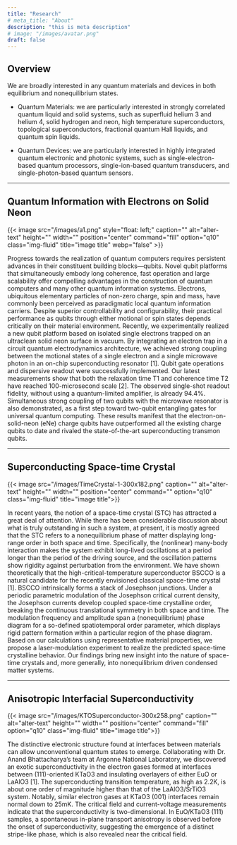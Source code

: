 ```yaml
---
title: "Research"
# meta_title: "About"
description: "this is meta description"
# image: "/images/avatar.png"
draft: false
---
```


## Overview
<!-- {{< image src="./images/x-mon+on+fridge.jpg" style="float: left;" caption="" alt="alter-text" height="" width="" position="center" command="fill" option="q10" class="img-fluid" title="image title"  webp="false" >}} -->
<!-- <img src="./images/x-mon+on+fridge.jpg" style="float: right; padding: 20px; border-radius: 25px;" width="270"> -->


We are broadly interested in any quantum materials and devices in both equilibrium and nonequilibrium states. 

* Quantum Materials: we are particularly interested in strongly correlated quantum liquid and solid systems, such as superfluid helium 3 and helium 4, solid hydrogen and neon, high temperature superconductors, topological superconductors, fractional quantum Hall liquids, and quantum spin liquids.

* Quantum Devices: we are particularly interested in highly integrated quantum electronic and photonic systems, such as single-electron-based quantum processors, single-ion-based quantum transducers, and single-photon-based quantum sensors.

<hr>

## Quantum Information with Electrons on Solid Neon

{{< image src="/images/a1.png" style="float: left;" caption="" alt="alter-text" height="" width="" position="center" command="fill" option="q10" class="img-fluid" title="image title"  webp="false" >}}

<!-- <img style="float: left; padding: 20px; border-radius: 25px;" width="200" src="/images/a1.png"> -->
<!-- {{< image src="/images/a1.png" style="float: right; padding: 20px; border-radius: 25px;" width="200" >}} -->

Progress towards the realization of quantum computers requires persistent advances in their constituent building blocks—qubits. Novel qubit platforms that simultaneously embody long coherence, fast operation and large scalability offer compelling advantages in the construction of quantum computers and many other quantum information systems. Electrons, ubiquitous elementary particles of non-zero charge, spin and mass, have commonly been perceived as paradigmatic local quantum information carriers. Despite superior controllability and configurability, their practical performance as qubits through either motional or spin states depends critically on their material environment. Recently, we experimentally realized a new qubit platform based on isolated single electrons trapped on an ultraclean solid neon surface in vacuum. By integrating an electron trap in a circuit quantum electrodynamics architecture, we achieved strong coupling between the motional states of a single electron and a single microwave photon in an on-chip superconducting resonator [1]. Qubit gate operations and dispersive readout were successfully implemented. Our latest measurements show that both the relaxation time T1 and coherence time T2 have reached 100-microsecond scale [2]. The observed single-shot readout fidelity, without using a quantum-limited amplifier, is already 94.4%. Simultaneous strong coupling of two qubits with the microwave resonator is also demonstrated, as a first step toward two-qubit entangling gates for universal quantum computing. These results manifest that the electron-on-solid-neon (eNe) charge qubits have outperformed all the existing charge qubits to date and rivaled the state-of-the-art superconducting transmon qubits.

<hr>

## Superconducting Space-time Crystal

{{< image src="/images/TimeCrystal-1-300x182.png" caption="" alt="alter-text" height="" width="" position="center" command="" option="q10" class="img-fluid" title="image title">}}

In recent years, the notion of a space-time crystal (STC) has attracted a great deal of attention. While there has been considerable discussion about what is truly outstanding in such a system, at present, it is mostly agreed that the STC refers to a nonequilibrium phase of matter displaying long-range order in both space and time. Specifically, the (nonlinear) many-body interaction makes the system exhibit long-lived oscillations at a period longer than the period of the driving source, and the oscillation patterns show rigidity against perturbation from the environment. We have shown theoretically that the high-critical-temperature superconductor BSCCO is a natural candidate for the recently envisioned classical space-time crystal [1]. BSCCO intrinsically forms a stack of Josephson junctions. Under a periodic parametric modulation of the Josephson critical current density, the Josephson currents develop coupled space-time crystalline order, breaking the continuous translational symmetry in both space and time. The modulation frequency and amplitude span a (nonequilibrium) phase diagram for a so-defined spatiotemporal order parameter, which displays rigid pattern formation within a particular region of the phase diagram. Based on our calculations using representative material properties, we propose a laser-modulation experiment to realize the predicted space-time crystalline behavior. Our findings bring new insight into the nature of space-time crystals and, more generally, into nonequilibrium driven condensed matter systems. 

<hr>

## Anisotropic Interfacial Superconductivity

{{< image src="/images/KTOSuperconductor-300x258.png" caption="" alt="alter-text" height="" width="" position="center" command="fill" option="q10" class="img-fluid" title="image title">}}

The distinctive electronic structure found at interfaces between materials can allow unconventional quantum states to emerge. Collaborating with Dr. Anand Bhattacharya’s team at Argonne National Laboratory, we discovered an exotic superconductivity in the electron gases formed at interfaces between (111)-oriented KTaO3 and insulating overlayers of either EuO or LaAlO3 [1]. The superconducting transition temperature, as high as 2.2K, is about one order of magnitude higher than that of the LaAlO3/SrTiO3 system. Notably, similar electron gases at KTaO3 (001) interfaces remain normal down to 25mK. The critical field and current-voltage measurements indicate that the superconductivity is two-dimensional. In EuO/KTaO3 (111) samples, a spontaneous in-plane transport anisotropy is observed before the onset of superconductivity, suggesting the emergence of a distinct stripe-like phase, which is also revealed near the critical field.





